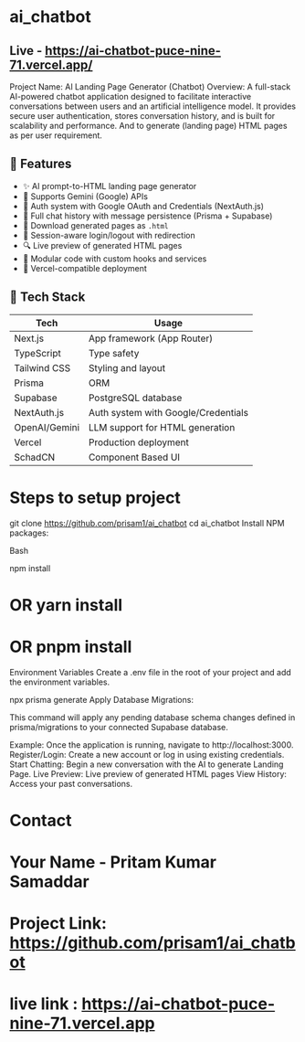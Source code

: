 # ai_chatbot 

## Live - https://ai-chatbot-puce-nine-71.vercel.app/

Project Name: AI Landing Page Generator (Chatbot)
Overview:
A full-stack AI-powered chatbot application designed to facilitate interactive conversations between users and an artificial intelligence model. It provides secure user authentication, stores conversation history, and is built for scalability and performance. And to generate (landing page) HTML pages as per user requirement.

## 🚀 Features

- ✨ AI prompt-to-HTML landing page generator
- 🧠 Supports Gemini (Google) APIs
- 🔐 Auth system with Google OAuth and Credentials (NextAuth.js)
- 📜 Full chat history with message persistence (Prisma + Supabase)
- 💾 Download generated pages as `.html`
- 🔁 Session-aware login/logout with redirection
- 🔍 Live preview of generated HTML pages
- 🧩 Modular code with custom hooks and services
- 🎯 Vercel-compatible deployment


## 🧰 Tech Stack

| Tech             | Usage                                     |
|------------------|--------------------------------------------|
| Next.js          | App framework (App Router)                |
| TypeScript       | Type safety                                |
| Tailwind CSS     | Styling and layout                         |
| Prisma           | ORM                                        |
| Supabase         | PostgreSQL database                        |
| NextAuth.js      | Auth system with Google/Credentials        |
| OpenAI/Gemini    | LLM support for HTML generation            |
| Vercel           | Production deployment   
| SchadCN          | Component Based UI


# Steps to setup project
 
git clone https://github.com/prisam1/ai_chatbot
cd ai_chatbot
Install NPM packages:

Bash

npm install
# OR yarn install
# OR pnpm install
Environment Variables
Create a .env file in the root of your project and add the environment variables.
 
npx prisma generate
Apply Database Migrations:

This command will apply any pending database schema changes defined in prisma/migrations to your connected Supabase database.
 
Example:
Once the application is running, navigate to http://localhost:3000.
Register/Login: Create a new account or log in using existing credentials.
Start Chatting: Begin a new conversation with the AI to generate Landing Page.
Live Preview: Live preview of generated HTML pages
View History: Access your past conversations.
 

# Contact
# Your Name - Pritam Kumar Samaddar
# Project Link: https://github.com/prisam1/ai_chatbot
# live link : https://ai-chatbot-puce-nine-71.vercel.app